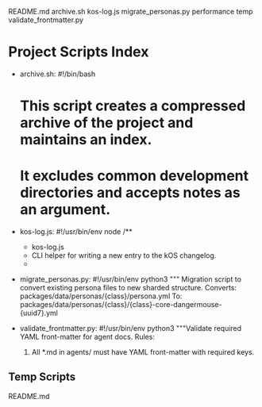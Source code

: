 README.md
archive.sh
kos-log.js
migrate_personas.py
performance
temp
validate_frontmatter.py

# Project Scripts Index

- archive.sh:
    #!/bin/bash
    # This script creates a compressed archive of the project and maintains an index.
    # It excludes common development directories and accepts notes as an argument.

- kos-log.js:
    #!/usr/bin/env node
    /**
     * kos-log.js
     * CLI helper for writing a new entry to the kOS changelog.
     *

- migrate_personas.py:
    #!/usr/bin/env python3
    """
    Migration script to convert existing persona files to new sharded structure.
    Converts: packages/data/personas/{class}/persona.yml
    To: packages/data/personas/{class}/{class}-core-dangermouse-{uuid7}.yml

- validate_frontmatter.py:
    #!/usr/bin/env python3
    """Validate required YAML front-matter for agent docs.
    Rules:
    1. All *.md in agents/ must have YAML front-matter with required keys.


## Temp Scripts

README.md
